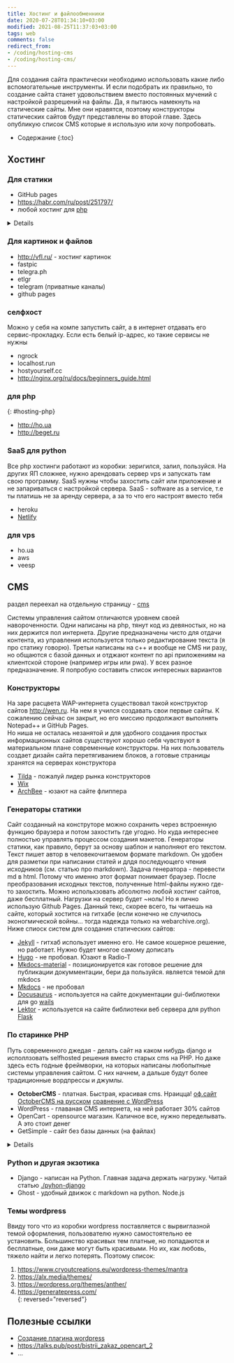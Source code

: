 ```yaml
---
title: Хостинг и файлообменники
date: 2020-07-28T01:34:10+03:00
modified: 2021-08-25T11:37:03+03:00
tags: web
comments: false
redirect_from: 
- /coding/hosting-cms
- /coding/hosting-cms/
---
```


Для создания сайта практически необходимо использовать какие либо вспомогательные инструменты. И если подобрать их правильно, то создание сайта станет удовольствием вместо постоянных мучений с настройкой разрешений на файлы. Да, я пытаюсь намекнуть на статические сайты. Мне они нравятся, поэтому конструкторы статических сайтов будут представлены во второй главе. Здесь опубликую список CMS которые я использую или хочу попробовать.   

* Содержание
{:toc}


## Хостинг

### Для статики
- GitHub pages
- <https://habr.com/ru/post/251797/>
- любой хостинг для [php](#hosting-php)
<details markdown="1">
- GitLab
* Vercel
* neocites
</details>

### Для картинок и файлов
* <http://vfl.ru/> - хостинг картинок
* fastpic
* telegra.ph
* etlgr
* telegram (приватные каналы)
* github pages

### селфхост
Можно у себя на компе запустить сайт, а в интернет отдавать его сервис-прокладку. Если есть белый ip-адрес, ко такие сервисы не нужны
- ngrock
- localhost.run
- hostyourself.cc
- <http://nginx.org/ru/docs/beginners_guide.html>
 
### для php 
{: #hosting-php}
- <http://ho.ua>
- <http://beget.ru>

### SaaS для python
Все php хостинги работают из коробки: зеригился, залил, пользуйся. На других ЯП сложнее, нужно арендовать сервер vps и запускать там свою программу. SaaS нужны чтобы захостить сайт или приложение и не запариваться с настройкой сервера. SaaS - software as a service, т.е ты платишь не за аренду сервера, а за то что его настроят вместо тебя
- heroku
- [Netlify](https://www.netlify.com/)

### для vps
- ho.ua
- aws
- veesp

## CMS
раздел переехал на отдельную страницу - [cms](cms.md)

Системы управления сайтом отличаются уровнем своей навороченности. Одни написаны на php, тянут код из девяностых, но на них держится пол интернета. Другие предназначены чисто для отдачи контента, из управления используется только редактирование текста (я про статику говорю). Третьи написаны на c++ и вообще не CMS ни разу, но общаются с базой данных и отджают контент по api приложениям на клиентской стороне (например игры или pwa). У всех разное предназначение. Я попробую составить список интересных вариантов


### Конструкторы
На заре расцвета WAP-интернета существовал такой конструктор сайтов <http://wen.ru>. На нем я учился создавать свои первые сайты. К сожалению сейчас он закрыт, но его миссию продолжают выполнять Notepad++ и GitHub Pages.  
Но ниша не осталась незанятой и для удобного создания простых информационных сайтов существуют хорошо себя чувствуют в материальном плане современные конструкторы. На них пользователь создает дизайн сайта перетягиванием блоков, а готовые страницы хранятся на серверах конструктора
- [Tilda](http://tilda.cc) - пожалуй лидер рынка конструкторов
- [Wix](https://ru.wix.com/)
- [ArchBee](https://www.archbee.io) - юзают на сайте флиппера

### Генераторы статики
Сайт созданный на конструторе можно сохранить через встроенную функцию браузера и потом захостить где угодно. Но куда интереснее полностью управлять процессом создания макетов. Генераторы статики, как правило, берут за основу шаблон и наполняют его текстом. Текст пишет автор в человекочитаемом формате markdown. Он удобен для разметки при написании статей и длдя последующего чтения исходников (см. статью про markdown). Задача генератора - перевести md в html. Потому что именно этот формат понимает браузер. После преобразования исходных текстов, полученные html-файлы нужно где-то захостить. Можно испольхзовать абсолютно любой хостинг сайтов, даже бесплатный. Нагрузки на сервер будет ~ноль! Но я лично использую Github Pages. Данный текс, скорее всего, ты читаешь на сайте, который хостится на гитхабе (если конечно не случилось эконогмической войны... тогда надежда только на webarchive.org). Ниже спиоск систем для создания статических сайтов:
- [Jekyll](https://jekyllrb.com/) - гитхаб использует именно его. Не самое кошерное решение, но работает. Нужно будет многое самому дописать
- [Hugo](#) - не пробовал. Юзают в Radio-T
- [Mkdocs-material](https://squidfunk.github.io/mkdocs-material/) - позиционируется как готовое решение для публикации докумментации, бери да пользуйся. является темой для mkdocs
- [Mkdocs](https://www.mkdocs.org/) - не пробовал
- [Docusaurus](https://docusaurus.io/) - используется на сайте документации gui-библиотеки для go [wails](https://wails.io/docs/gettingstarted/firstproject)
- [Lektor](https://www.getlektor.com/) - используется на сайте библиотеки веб сервера для python [Flask](https://palletsprojects.com/)

### По старинке PHP
Путь современного джедая - делать сайт на каком нибудь django и исполлзовать selfhosted решения вместо старых cms на PHP. Но даже здесь есть годные фреймворки, на которых написаны любопытные системы управления сайтом. С них начнем, а дальше будут более традиционные вордпрессы и джумлы.
* **OctoberCMS** - платная. Быстрая, красивая cms. Нраицца! 
  [оф.сайт](https://octobercms.com/)
  [OctoberCMS на русском](https://octobercms.info/)
  [сравнение с WordPress](https://habr.com/ru/post/509098/)
* WordPress - главаная CMS интернета, на ней работает 30% сайтов
* OpenCart - opensource магазин. Каличное все, нужно переделывать. А это стоит денег
* GetSimple - сайт без базы данных (на файлах)

<details markdown="1">
* Joomla - динозавр
* [Mobilizon](https://mobilizon.org) - ивенты в вашем городе
* Serendipity - <https://docs.s9y.org/index.html>
* impresspages - <https://www.impresspages.org/download> - <https://habr.com/ru/post/141533/>
* Drupal
* johncms
* MODx
* <https://getpublii.com/>
* Magento
* Bitrix
* WooCommerce - плагин магазина для wordpress. Тормозной
* ABO.CMS
* AdVantShop.NET
* Amiro CMS
* ArwShop
* PHPShop
* Simpla

**Разновидности**
Практическое применение <https://hostiq.ua/wiki/cms/>  
блог, форум (WordPress, phpBB, vBulletin);  
интернет-магазин (Magento, OpenCart, osCommerce);  
социальные сети (InstantCMS, Social Engine);  
персональные сайты (WordPress, Monstra);  
корпоративные сайты (Joomla, Drupal);  
порталы (DLE, Drupal). 

### Пояснение
Существует несколько основных типов решений для электронной коммерции. Некоторые фокусируются на продаже цифровых продуктов, некоторые отлично подходят для компаний, использующих дропшиппинг (Oberlo), а третьи идеальны для моделей с подпиской (Wix Membership).

Например, STRATO Webshop (ePages) и Shopify - лучшие решения для создания больших онлайн-магазинов без особых усилий. WooCommerce хорошо подходит для уникальных и специализированных проектов, но может потребовать значительного технического опыта. С помощью этой системы вы получаете больше гибкости и возможность создавать многоязычные магазины.

Jimdo и Wix являются подходящими решениями, если вы хотите реализовать небольшие (и более простые) проекты магазинов. Джимдо набирает очки в области правовой безопасности и техподдержки, а у Wix есть преимущество в расширенном функционале, особенно при работе с цифровыми товарами.


</details>

### Python и другая экзотика
- Django - написан на Python. Главная задача держать нагрузку. Читай статью [./pyhon-django](./pyhon-django)
- Ghost - удобный движок с markdown на python. Node.js





### Темы wordpress
Ввиду того что из коробки wordpress поставляется с вырвиглазной темой оформления, пользователю нужно самостоятельно ее установить. Большинство красивых тем платные, но попадаются и бесплатные, они даже могут быть красивыми. Но их, как любовь, тяжело найти и легко потерять. Поэтому список:
1. <https://www.cryoutcreations.eu/wordpress-themes/mantra>
1. <https://alx.media/themes/>
1. <https://wordpress.org/themes/anther/>
1. <https://generatepress.com/>  
{: reversed="reversed"}


## Полезные ссылки
- [Создание плагина wordpress](https://wp-kama.ru/handbook/plugin/osnovy)
- <https://talks.pub/post/bistrii_zakaz_opencart_2>
- ...
